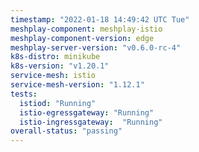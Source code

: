 ```yaml
---
timestamp: "2022-01-18 14:49:42 UTC Tue"
meshplay-component: meshplay-istio
meshplay-component-version: edge
meshplay-server-version: "v0.6.0-rc-4"
k8s-distro: minikube
k8s-version: "v1.20.1"
service-mesh: istio
service-mesh-version: "1.12.1"
tests:
  istiod: "Running"
  istio-egressgateway: "Running"
  istio-ingressgateway:  "Running"
overall-status: "passing"
---
```

